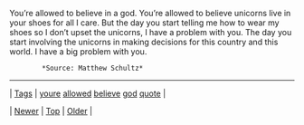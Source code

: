 <!--
title: You&rsquo;re allowed to believe in a god. You&rsquo;re allowed to believe unicorns live in your shoes for all I care. But the day you start telling me how to wear my shoes so I don&rsquo;t upset the unicorns, I have a problem with you. The day you start involving the unicorns in making decisions for this country and this world. I have a big problem with you.
date: 2020-06-28T15:27:00.189Z
tags: youre, allowed, believe, god, quote
-->




You’re allowed to believe in a god. You’re allowed to believe unicorns live in your shoes for all I care. But the day you start telling me how to wear my shoes so I don’t upset the unicorns, I have a problem with you. The day you start involving the unicorns in making decisions for this country and this world. I have a big problem with you.

            *Source: Matthew Schultz*

<!--BOTTOM-POST-NAVIGATION-->
---

| [Tags](tags.md) | [youre](tag-youre.md) [allowed](tag-allowed.md) [believe](tag-believe.md) [god](tag-god.md) [quote](tag-quote.md) |

| [Newer](67163672382.md) | [Top](index.md) | [Older](67252014534.md) |